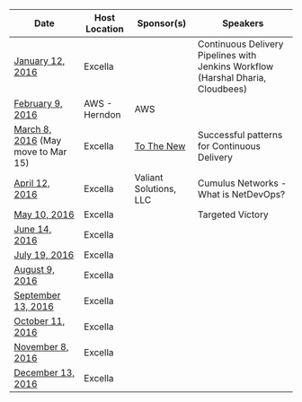 Date|Host Location|Sponsor(s)|Speakers
----|-------------|----------|--------
[January 12, 2016](http://www.meetup.com/DevOpsDC/events/226749899/)| Excella | | Continuous Delivery Pipelines with Jenkins Workflow (Harshal Dharia, Cloudbees)
[February 9, 2016](http://www.meetup.com/DevOpsDC/events/226750186/)| AWS - Herndon | AWS |
[March 8, 2016](http://www.meetup.com/DevOpsDC/events/226752572/) (May move to Mar 15)| Excella | [To The New](http://www.tothenew.com/) | Successful patterns for Continuous Delivery
[April 12, 2016](http://www.meetup.com/DevOpsDC/events/226823531/)| Excella | Valiant Solutions, LLC | Cumulus Networks - What is NetDevOps?
[May 10, 2016](http://www.meetup.com/DevOpsDC/events/jkpfmlyvhbnb/)| Excella | | Targeted Victory
[June 14, 2016](http://www.meetup.com/DevOpsDC/events/jkpfmlyvjbsb/)| Excella | |
[July 19, 2016](http://www.meetup.com/DevOpsDC/events/227569141/)| Excella | |
[August 9, 2016](http://www.meetup.com/DevOpsDC/events/jkpfmlyvlbmb/)| Excella | |
[September 13, 2016](http://www.meetup.com/DevOpsDC/events/jkpfmlyvmbrb/)| Excella | |
[October 11, 2016](http://www.meetup.com/DevOpsDC/events/jkpfmlyvnbpb/)| Excella | |
[November 8, 2016](http://www.meetup.com/DevOpsDC/events/jkpfmlyvpblb/)| Excella | |
[December 13, 2016](http://www.meetup.com/DevOpsDC/events/jkpfmlyvqbrb/)| Excella | |
